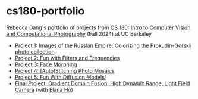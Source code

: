 # cs180-portfolio

Rebecca Dang's portfolio of projects from [CS 180: Intro to Computer Vision and Computational Photography](https://inst.eecs.berkeley.edu/~cs180/fa24/) (Fall 2024) at UC Berkeley

- [Project 1: Images of the Russian Empire: Colorizing the Prokudin-Gorskii photo collection](/proj1/index.md)
- [Project 2: Fun with Filters and Frequencies](/proj2/index.md)
- [Project 3: Face Morphing](/proj3/index.md)
- [Project 4: \[Auto\]Stitching Photo Mosaics](/proj4/index.md)
- [Project 5: Fun With Diffusion Models!](/proj5/index.md)
- [Final Project: Gradient Domain Fusion, High Dynamic Range, Light Field Camera](https://phrdang.github.io/cs180-final-proj-website/) (with [Elana Ho](https://www.ocf.berkeley.edu/~elanaho/portfolio/))
